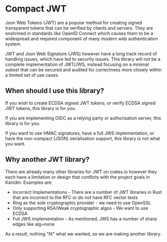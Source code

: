 Compact JWT
===========

Json Web Tokens (JWT) are a popular method for creating signed transparent tokens that can be verified
by clients and servers. They are enshrined in standards like OpenID Connect which causes them to
be a widespread and required component of many modern web authentication system.

JWT and Json Web Signature (JWS) however have a long track record of handling issues, which have
led to security issues. This library will not be a complete implementation of JWT/JWS, instead
focusing on a minimal subset that can be secured and audited for correctness more closely within
a limited set of use cases.

When should I use this library?
-------------------------------

If you wish to create ECDSA signed JWT tokens, or verify ECDSA signed JWT tokens, this library is for you.

If you are implementing OIDC as a relying party or authorisation server, this library is for you.

If you want to use HMAC signatures, have a full JWS implementation, or have the non-compact (JSON)
serialisation support, this library is not what you want.

Why another JWT library?
------------------------

There are already many other libraries for JWT on crates.io however they each have a limitation
or design that conflicts with the project goals in Kanidm. Examples are:

* Incorrect Implementations - There are a number of JWT libraries in Rust that are incorrect to the RFC or do not have RFC vector tests
* Ring as the sole cryptographic provider - we need to use OpenSSL
* Only supporting RSA/Weak cryptographic algos - We want to use ECDSA
* Full JWS implementation - As mentioned, JWS has a number of sharp edges like alg=none

As a result, nothing "fit" what we wanted, so we are making another library.


